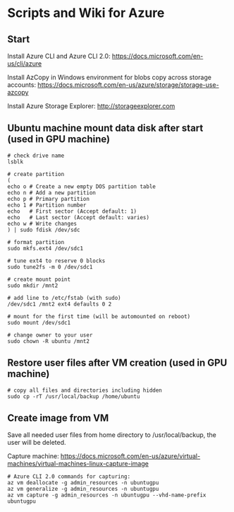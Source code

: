# Scripts and Wiki for Azure

## Start
Install Azure CLI and Azure CLI 2.0: 
https://docs.microsoft.com/en-us/cli/azure

Install AzCopy in Windows environment for blobs copy across storage accounts: 
https://docs.microsoft.com/en-us/azure/storage/storage-use-azcopy

Install Azure Storage Explorer: 
http://storageexplorer.com

## Ubuntu machine mount data disk after start (used in GPU machine)
```
# check drive name
lsblk

# create partition
(
echo o # Create a new empty DOS partition table
echo n # Add a new partition
echo p # Primary partition
echo 1 # Partition number
echo   # First sector (Accept default: 1)
echo   # Last sector (Accept default: varies)
echo w # Write changes
) | sudo fdisk /dev/sdc

# format partition
sudo mkfs.ext4 /dev/sdc1

# tune ext4 to reserve 0 blocks
sudo tune2fs -m 0 /dev/sdc1

# create mount point
sudo mkdir /mnt2

# add line to /etc/fstab (with sudo)
/dev/sdc1 /mnt2 ext4 defaults 0 2

# mount for the first time (will be automounted on reboot)
sudo mount /dev/sdc1

# change owner to your user
sudo chown -R ubuntu /mnt2
```

## Restore user files after VM creation (used in GPU machine)

```
# copy all files and directories including hidden
sudo cp -rT /usr/local/backup /home/ubuntu
```

## Create image from VM

Save all needed user files from home directory to /usr/local/backup, the user will be deleted.
  
Capture machine: https://docs.microsoft.com/en-us/azure/virtual-machines/virtual-machines-linux-capture-image

```
# Azure CLI 2.0 commands for capturing:
az vm deallocate -g admin_resources -n ubuntugpu
az vm generalize -g admin_resources -n ubuntugpu
az vm capture -g admin_resources -n ubuntugpu --vhd-name-prefix ubuntugpu
```